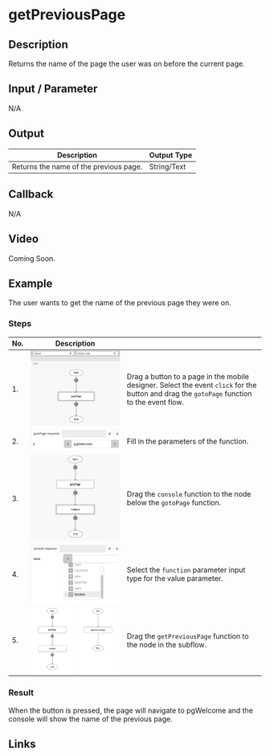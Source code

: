 # getPreviousPage

## Description

Returns the name of the page the user was on before the current page.

## Input / Parameter

N/A

## Output

| Description | Output Type |
| ------ | ------ |
| Returns the name of the previous page. | String/Text |

## Callback

N/A

## Video

Coming Soon.

<!-- Format: [![Video]({image-path}?raw=true)]({url-link}) -->

## Example

The user wants to get the name of the previous page they were on.

<!-- Share a scenario, like a user requirements. -->

### Steps

| No. | Description |  |
| ------ | ------ | ------ |
| 1. | ![](../getPreviousPage/getPreviousPage-step-1.png?raw=true) | Drag a button to a page in the mobile designer. Select the event `click` for the button and drag the `gotoPage` function to the event flow. |
| 2. | ![](../getPreviousPage/getPreviousPage-step-2.png?raw=true) | Fill in the parameters of the function. |
| 3. | ![](../getPreviousPage/getPreviousPage-step-3.png?raw=true) | Drag the `console` function to the node below the `gotoPage` function. |
| 4. | ![](../getPreviousPage/getPreviousPage-step-4.png?raw=true) | Select the `function` parameter input type for the value parameter. |
| 5. | ![](../getPreviousPage/getPreviousPage-step-5.png?raw=true) | Drag the `getPreviousPage` function to the node in the subflow. |

<!-- Show the steps and share some screenshots.

1. .....

Format: ![]({image-path}?raw=true) -->

### Result

When the button is pressed, the page will navigate to pgWelcome and the console will show the name of the previous page.

<!-- Explain the output.

Format: ![]({image-path}?raw=true) -->

## Links